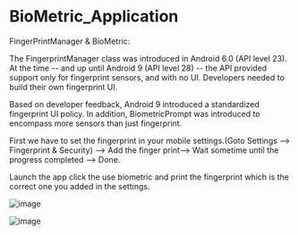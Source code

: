 # BioMetric_Application

FingerPrintManager & BioMetric:

The FingerprintManager class was introduced in Android 6.0 (API level 23). At the time -- and up until Android 9 (API level 28) -- the API provided support only for fingerprint sensors, and with no UI. Developers needed to build their own fingerprint UI.

Based on developer feedback, Android 9 introduced a standardized fingerprint UI policy. In addition, BiometricPrompt was introduced to encompass more sensors than just fingerprint.

First we have to set the fingerprint in your mobile settings.(Goto Settings --> Fingerprint & Security) --> Add the finger print--> Wait sometime until the progress completed --> Done.

Launch the app click the use biometric and print the fingerprint which is the correct one you added in the settings.


![image](https://user-images.githubusercontent.com/39657409/71641878-969a5700-2cc8-11ea-9a21-7eb2c579e42f.png)

![image](https://user-images.githubusercontent.com/39657409/71641880-a3b74600-2cc8-11ea-8b4e-de82be4057fe.png)
